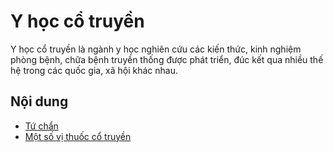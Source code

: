 # Y học cổ truyền

Y học cổ truyền là ngành y học nghiên cứu các kiến thức, kinh nghiệm phòng bệnh, chữa bệnh truyền thống được phát triển, đúc kết qua nhiều thế hệ trong các quốc gia, xã hội khác nhau.

## Nội dung

- [Tứ chẩn](tu-chan/readme.md)
- [Một số vị thuốc cổ truyền](mot-so-vi-thuoc-co-truyen/readme.md)
